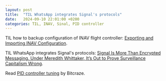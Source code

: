```yaml
---
layout: post
title:  "TIL WhatsApp integrates Signal's protocols"
date:   2024-09-10 22:01:00 +0200
categories: TIL, INAV, Sinal, PID controller
---
```

TIL how to backup configuration of INAV flight controller: [Exporting and Importing INAV Configuration](https://speedybee.zendesk.com/hc/en-us/articles/20901415721371-Exporting-and-Importing-INAV-Configuration).

TIL WhatsApp integrates Signal's protocols: [Signal Is More Than Encrypted Messaging. Under Meredith Whittaker, It’s Out to Prove Surveillance Capitalism Wrong](https://www.wired.com/story/meredith-whittaker-signal/).

Read [PID controller tuning](https://www.bitcraze.io/documentation/tutorials/pid-tuning-guide/) by Bitcraze.
